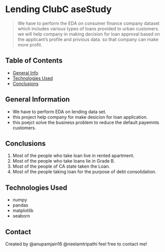# Lending ClubC aseStudy
> We have to perform the EDA on consumer finance company dataset which includes  various types of loans provided  to urban customers. we will help company in making decision for loan approval based on the applicant’s profile and privious data. so that company can make more profit.


## Table of Contents
* [General Info](#general-information)
* [Technologies Used](#technologies-used)
* [Conclusions](#conclusions)


## General Information
- We have to perform  EDA on lending data set.
- this project help company for make desicion for loan application.
- this poejct  solve the business problem to reduce the default payemnts customers.


## Conclusions
1. Most of the people who take loan live in rented apartment.
2. Most of the people who take loans lie in Grade B.
3. Most of the people of CA state taken the Loan. 
4. Most of the people taking loan for the purpose of debt consolidation. 


## Technologies Used
- numpy 
- pandas 
- matplotlib 
- seaborn

## Contact
Created by @anupamjain16 @neelamtripathi feel free to contact me!
